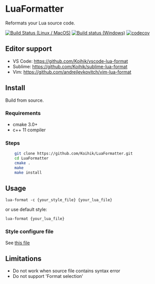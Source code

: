 # LuaFormatter

Reformats your Lua source code.

[![Build Status (Linux / MacOS)](https://travis-ci.org/Koihik/LuaFormatter.svg?branch=master)](https://travis-ci.org/Koihik/LuaFormatter)
[![Build status (Windows)](https://ci.appveyor.com/api/projects/status/to7uvpkdgj96aumg/branch/master?svg=true)](https://ci.appveyor.com/project/Koihik/luaformatter/branch/master)
[![codecov](https://codecov.io/gh/Koihik/LuaFormatter/branch/master/graph/badge.svg)](https://codecov.io/gh/Koihik/LuaFormatter)

## Editor support

* VS Code: https://github.com/Koihik/vscode-lua-format
* Sublime: https://github.com/Koihik/sublime-lua-format
* Vim:     https://github.com/andrejlevkovitch/vim-lua-format

## Install
Build from source.

### Requirements
* cmake 3.0+
* c++ 11 compiler

### Steps
```bash
    git clone https://github.com/Koihik/LuaFormatter.git
    cd LuaFormatter
    cmake .
    make
    make install
```

## Usage
`lua-format -c {your_style_file} {your_lua_file}`

or use default style:

`lua-format {your_lua_file}`

### Style configure file

See [this file](https://github.com/Koihik/LuaFormatter/blob/master/docs/Style-Config.md)

## Limitations

* Do not work when source file contains syntax error
* Do not support 'Format selection'
